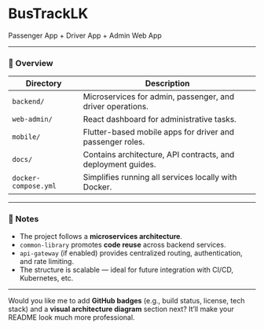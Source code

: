 # BusTrackLK
Passenger App + Driver App + Admin Web App 

---

### 📁 Overview

| Directory | Description |
|------------|-------------|
| `backend/` | Microservices for admin, passenger, and driver operations. |
| `web-admin/` | React dashboard for administrative tasks. |
| `mobile/` | Flutter-based mobile apps for driver and passenger roles. |
| `docs/` | Contains architecture, API contracts, and deployment guides. |
| `docker-compose.yml` | Simplifies running all services locally with Docker. |

---

### 🧩 Notes
- The project follows a **microservices architecture**.  
- `common-library` promotes **code reuse** across backend services.  
- `api-gateway` (if enabled) provides centralized routing, authentication, and rate limiting.  
- The structure is scalable — ideal for future integration with CI/CD, Kubernetes, etc.

---

Would you like me to add **GitHub badges** (e.g., build status, license, tech stack) and a **visual architecture diagram** section next? It’ll make your README look much more professional.
